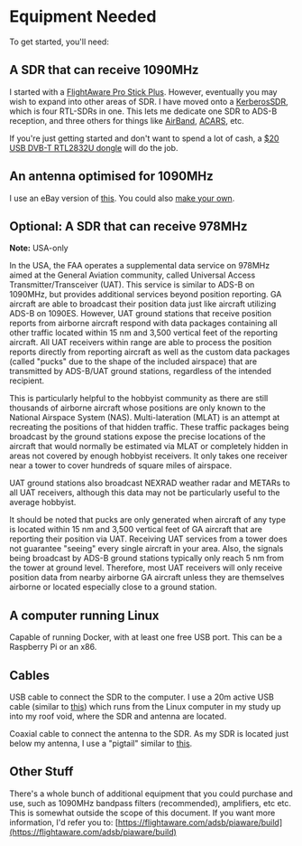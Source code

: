 # Equipment Needed

To get started, you'll need:

## **A SDR that can receive 1090MHz**

I started with a [FlightAware Pro Stick Plus](https://www.amazon.com/dp/B07J2RJQ9Z/ref=cm_sw_em_r_mt_dp_U_uwltEbJ8ER2KN). However, eventually you may wish to expand into other areas of SDR. I have moved onto a [KerberosSDR](http://kerberossdr.com/), which is four RTL-SDRs in one. This lets me dedicate one SDR to ADS-B reception, and three others for things like [AirBand](https://en.wikipedia.org/wiki/Airband), [ACARS](https://app.airframes.io), etc.

If you're just getting started and don't want to spend a lot of cash, a [$20 USB DVB-T RTL2832U dongle](https://www.aliexpress.com/item/32259584047.html) will do the job.

## An antenna optimised for 1090MHz

I use an eBay version of [this](https://www.amazon.com/dp/B00WZL6WPO/ref=cm_sw_em_r_mt_dp_U_CxltEb9JS155W). You could also [make your own](https://discussions.flightaware.com/t/three-easy-diy-antennas-for-beginners/16348).

## **Optional: A SDR that can receive 978MHz**

**Note:** USA-only

In the USA, the FAA operates a supplemental data service on 978MHz aimed at the General Aviation community, called Universal Access Transmitter/Transceiver (UAT). This service is similar to ADS-B on 1090MHz, but provides additional services beyond position reporting. GA aircraft are able to broadcast their position data just like aircraft utilizing ADS-B on 1090ES. However, UAT ground stations that receive position reports from airborne aircraft respond with data packages containing all other traffic located within 15 nm and 3,500 vertical feet of the reporting aircraft. All UAT receivers within range are able to process the position reports directly from reporting aircraft as well as the custom data packages (called "pucks" due to the shape of the included airspace) that are transmitted by ADS-B/UAT ground stations, regardless of the intended recipient.

This is particularly helpful to the hobbyist community as there are still thousands of airborne aircraft whose positions are only known to the National Airspace System (NAS). Multi-lateration (MLAT) is an attempt at recreating the positions of that hidden traffic. These traffic packages being broadcast by the ground stations expose the precise locations of the aircraft that would normally be estimated via MLAT or completely hidden in areas not covered by enough hobbyist receivers. It only takes one receiver near a tower to cover hundreds of square miles of airspace.

UAT ground stations also broadcast NEXRAD weather radar and METARs to all UAT receivers, although this data may not be particularly useful to the average hobbyist.

It should be noted that pucks are only generated when aircraft of any type is located within 15 nm and 3,500 vertical feet of GA aircraft that are reporting their position via UAT. Receiving UAT services from a tower does not guarantee "seeing" every single aircraft in your area. Also, the signals being broadcast by ADS-B ground stations typically only reach 5 nm from the tower at ground level. Therefore, most UAT receivers will only receive position data from nearby airborne GA aircraft unless they are themselves airborne or located especially close to a ground station.

## A computer running Linux

Capable of running Docker, with at least one free USB port. This can be a Raspberry Pi or an x86.

## Cables

USB cable to connect the SDR to the computer. I use a 20m active USB cable \(similar to [this](https://www.amazon.com/BlueRigger-Female-Active-Extension-Repeater/dp/B005LJKEXS/ref=sr_1_4?keywords=active+usb+cable&qid=1582085965&sr=8-4)\) which runs from the Linux computer in my study up into my roof void, where the SDR and antenna are located.

Coaxial cable to connect the antenna to the SDR. As my SDR is located just below my antenna, I use a "pigtail" similar to [this](https://www.amazon.com/DZS-Elec-Connecting-Coaxial-Extender/dp/B072C6CJBC/ref=sr_1_13?keywords=SMA+to+N+male&qid=1582086024&sr=8-13).

## Other Stuff

There's a whole bunch of additional equipment that you could purchase and use, such as 1090MHz bandpass filters \(recommended\), amplifiers, etc etc. This is somewhat outside the scope of this document. If you want more information, I'd refer you to: [https://flightaware.com/adsb/piaware/build](https://flightaware.com/adsb/piaware/build)

